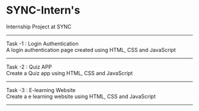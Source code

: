 # SYNC-Intern's
Internship Project at SYNC 
<hr>
Task -1 : Login Authentication 
<br> A login authentication page created using HTML, CSS and JavaScript
<hr>

Task -2 : Quiz APP<BR>
Create a Quiz app using HTML, CSS and JavaScript 
<hr>

Task -3 : E-learning Website <br>
Create a e learning website using HTML, CSS and JavaScript
<hr>

